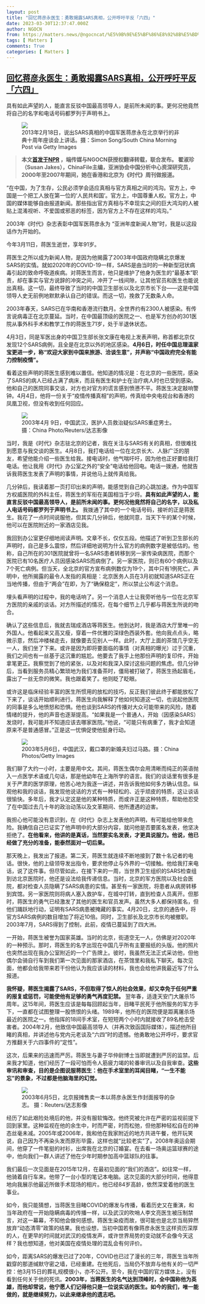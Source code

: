 ```yaml
---
layout: post
title: "回忆蒋彦永医生：勇敢揭露SARS真相，公开呼吁平反「六四」"
date: 2023-03-30T12:37:47.000Z
author: NGOCN
from: https://matters.news/@ngocncat/%E5%9B%9E%E5%BF%86%E8%92%8B%E5%BD%A6%E6%B0%B8%E5%8C%BB%E7%94%9F-%E5%8B%87%E6%95%A2%E6%8F%AD%E9%9C%B2sars%E7%9C%9F%E7%9B%B8-%E5%85%AC%E5%BC%80%E5%91%BC%E5%90%81%E5%B9%B3%E5%8F%8D-%E5%85%AD%E5%9B%9B-bafybeiffffodolrcye4jk6jrybysuhs6wvmn3ezhqszgwenie2fszhlile
tags: [ Matters ]
comments: True
categories: [ Matters ]
---
```

<!--1680179867000-->
[回忆蒋彦永医生：勇敢揭露SARS真相，公开呼吁平反「六四」](https://matters.news/@ngocncat/%E5%9B%9E%E5%BF%86%E8%92%8B%E5%BD%A6%E6%B0%B8%E5%8C%BB%E7%94%9F-%E5%8B%87%E6%95%A2%E6%8F%AD%E9%9C%B2sars%E7%9C%9F%E7%9B%B8-%E5%85%AC%E5%BC%80%E5%91%BC%E5%90%81%E5%B9%B3%E5%8F%8D-%E5%85%AD%E5%9B%9B-bafybeiffffodolrcye4jk6jrybysuhs6wvmn3ezhqszgwenie2fszhlile)
------

<div>
<p>具有如此声望的人，能直言反驳中国最高领导人，是前所未闻的事。更何况他竟然将自己的名字和电话号码都罗列于声明书上。</p><figure class="image"><img src="https://assets.matters.news/embed/9d1dfa39-86fb-42e0-bcd3-15e24c461e31.jpeg" data-asset-id="9d1dfa39-86fb-42e0-bcd3-15e24c461e31" referrerpolicy="no-referrer"><figcaption><span>2013年2月18日，说出SARS真相的中国军医蒋彦永在北京举行的非典十周年座谈会上讲话。摄：Simon Song/South China Morning Post via Getty Images</span></figcaption></figure><blockquote><strong>本文</strong><a href="https://www.npr.org/sections/goatsandsoda/2023/03/18/1163657374/military-surgeon-jiang-yanyong-the-doctor-who-spoke-the-truth-about-sars?utm_campaign=storyshare&utm_source=twitter.com&utm_medium=social" rel="noopener noreferrer" target="_blank"><strong>首发于NPR</strong></a><strong> ，端传媒与NGOCN获授权翻译转载，联合发布。 翟淑珍（Susan Jakes），ChinaFile主编，亚洲协会中国分析中心资深研究员，2000年至2007年期间，她在香港和北京为《时代》周刊做报道。</strong></blockquote><p>“在中国，为了生存，公民必须学会适应真相与官方真相之间的鸿沟。官方上，中国是一个把工人放在第一位的‘人民共和国’。官方上，中国尊重人权。官方上，中国的媒体能够自由报道新闻。那些指出官方真相与不幸现实之间的巨大鸿沟的人被贴上混淆视听、不爱国或邪恶的标签，因为官方上不存在这样的鸿沟。”</p><p>2003年《时代》杂志表彰中国军医蒋彦永为 “亚洲年度新闻人物”时，我是以这段话作为开始的。</p><p>今年3月11日，蒋医生逝世，享年91岁。</p><p>蒋医生之所以成为新闻人物，是因为他揭露了2003年中国政府隐瞒北京爆发SARS的实情。就如2020年的COVID-19一样，SARS是由当时的一种新型冠状病毒引起的致命呼吸道疾病。对蒋医生而言，他只是维护了他身为医生的“最基本”职责，却在事实与官方说辞的冲突之间，冲开了一线间隙，让其他官员和医生也能说出真相。这一切，最终导致了当时的中国卫生部长以及北京市长下台——这是中国领导人史无前例地默默承认自己的错误。而这一切，挽救了无数条人命。</p><p>2003年春天，SARS已在华南和香港流行数月。全世界约有2300人被感染。有传言说病毒正在北京蔓延。当时，在中国最顶级的医院之一、也是军方创办的301医院从事外科手术和教学工作的蒋医生71岁，处于半退休状态。</p><p>4月3日，同是军医出身的中国卫生部长张文康在电视上发表声明，称首都北京仅发现12个SARS病例，且全是在北京以外的地区感染。<strong>4月6日，时任中国总理温家宝更进一步，称“欢迎大家到中国来旅游、洽谈生意”，并声称“中国政府完全有能力控制疫情”。</strong></p><p>看着这些声明的蒋医生感到难以置信。他知道的情况是：在北京的一些医院，感染了SARS的病人已经占满了病床，而且有医生和护士在治疗病人时也已受到感染。他和自己的医院同事交谈，对方也对官方的谎言感到愤懑不平。蒋医生决定敲响警钟。4月4日，他将一份关于“疫情传播真相”的声明，传真给中央电视台和香港的凤凰卫视，但没有收到任何回应。</p><figure class="image"><img src="https://assets.matters.news/embed/e15caea4-5897-47ae-bcb3-f9bec1414ee3.jpeg" data-asset-id="e15caea4-5897-47ae-bcb3-f9bec1414ee3" referrerpolicy="no-referrer"><figcaption><span>2003年4月 9日，中国武汉，医护人员救治疑似SARS重症男士。摄：China Photo/Reuters/达志影像</span></figcaption></figure><p>当时，我是《时代》杂志驻北京的记者，我在关注与SARS有关的真相，但很难找到愿意与我交谈的医生。4月8日，我打电话给一位在北京长大、人脉广泛的朋友，希望他能介绍一些医生给我。接电话时，他气喘吁吁，因为他也正好要给我打电话。他让我用《时代》办公室之外的“安全”电话给他回电。电话一拨通，他就告诉我蒋医生发表了声明的事情，并说他马上就传真给我。</p><p>几分钟后，我读着那一页打印出来的声明，能感觉到自己的心跳加速。作为中国军方权威医院的外科主任，蒋医生的军衔在美国相当于少将。<strong>具有如此声望的人，能直言反驳中国最高领导人，是前所未闻的事。更何况他竟然将自己的名字，以及私人电话号码都罗列于声明书上。</strong> 我拨通了其中的一个电话号码，接听的正是蒋医生。我花了一点时间说服他，但其实几分钟后，他就同意，当天下午的某个时候，他可以在医院附近的一家酒店见我。</p><p>我回到办公室更仔细地阅读声明。文章不长，仅仅五段。他描述了听到卫生部长的声明时，自己是多么震惊，然后详细地说明为什么官方的病例数字是被低估的。他称，自己所在的301医院就曾将一名SARS患者转移到另一家传染病医院，而那个医院已有10名医疗人员因感染SARS而病倒了。另一家医院，则已有60个病例以及7个死亡病例。但当天，全北京的官方宣布病例数仅为19个，其中只有1例死亡。声明中，他所揭露的最令人发指的真相是：北京医务人员在3月初就知道SARS正在当地传播，但由于“两会”在即，为了“确保稳定”，所以禁止公布这个消息。</p><p>埋头看声明的过程中，我的电话响了。另一个消息人士让我旁听他与一位在北京军方医院的亲戚的谈话。对方所描述的情况，在每个细节上几乎都与蒋医生所说的吻合。</p><p>确认了这些信息后，我就去瑞成酒店等蒋医生。他到达时，我是酒店大厅里唯一的外国人。他看起来又高又瘦，穿着一件优雅的深绿色西装外套。他向我点点头，略微示意，然后冲楼梯走去，就像要去见别人一样。此时，大厅上面的茶馆几乎空无一人，我们坐了下来。或许是因为即将要面临的事情（对真相的曝光）过于沉重，我们之间也有一丝基于这沉重的尴尬。他要去了我手上他那份声明的复印件，开始拿笔更正。我察觉到了他的紧张，以及对和我深入探讨这些问题的焦虑。但几分钟后，当看到服务员精心繁琐地为我们准备茶时，僵局被打破了，蒋医生扬起眉毛，露出了一丝无奈的微笑。我也跟着笑了。他则眨了眨眼。</p><p>或许这是临床经验丰富的医生所惯用的放松的技巧，反正我们彼此终于都能放松了下来了，谈话开始顺利进行。蒋医生向我解释了他如何知道这一切，也说起他医院的同事是多么地愤怒和恐惧。他也谈到SARS的传播对大众可能带来的风险，随着情绪的提升，他的声音也逐渐提高。“如果我是一个普通人，开始（因感染SARS）发烧时，我可能并不知道应该去哪家医院。”他说，“可能只有病重了，我才会知道原来不是普通感冒。”正是这一忧惧促使他挺身行动。</p><figure class="image"><img src="https://assets.matters.news/embed/b41453ce-43ed-468c-b584-0c3a425bb7c0.jpeg" data-asset-id="b41453ce-43ed-468c-b584-0c3a425bb7c0" referrerpolicy="no-referrer"><figcaption><span>2003年5月6日，中国武汉，戴口罩的新婚夫妇过马路。摄：China Photos/Getty Images</span></figcaption></figure><p>我们聊了大约一小时，主要是用中文。其间，蒋医生偶尔会用清晰而纯正的英语抛入一点医学术语或几句话，那是他幼年在上海所学的语言。我们的谈话里有很多是关于严肃的医学原理，他苦心地为我逐一讲述，并告诉我他如何多方确认信息。纵观他和我的谈话，我发现他说话的方式有一种轻松的、近乎顽皮的特质，这让谈话很愉快。多年后，我才认定这是他的某种特质，而或许正是这种特质，帮助他忍受了在中国过去几十年的政治动荡以及文革期间、他所遭遇的迫害。</p><p>我担心他可能没有意识到，在《时代》杂志上发表他的声明，有可能给他带来危险。我确信自己已证实了他声明中的大部分内容，就问他是否要匿名发表，他坚决拒绝了。<strong>在他看来，他讲的是真话，当然要实名发表，才更具说服力。他说，他已经做了充分的准备，能泰然面对一切后果。</strong></p><p>那天晚上，我发出了报道。第二天，蒋医生就连续不断地接到了数十名记者的电话。很快，他的上级领导发出指令，要求他停止与外界的一切接触。他给我打来电话，说了这件事。但尽管如此，在接下来的一周，当世界卫生组织的SARS检查组到访北京医院时，他还是设法给我传递信息。当时，北京的军方医院以及社会医院，都对检查人员隐瞒了SARS病患的实情。甚至有一家医院，将患者从病房转移到宾馆。另一家医院则将病人塞入救护车，在城中打转，直到检查人员离开。但那时，蒋医生的勇气已经激发了其他的医生和官员发声。虽然大多人都保持匿名，但他们踊跃地行动，证明有SARS病患被掩藏的事实。4月20日，北京的通告中，将官方SARS病例的数目增加了将近10倍。同时，卫生部长及北京市长均被撤职。2003年7月，SARS得到了控制，此前，疫情已蔓延到了四大洲。</p><p>一开始，蒋医生被誉为国家英雄。当时的北京，街道空无一人，仿佛是对2020年的一种预示。那时，蒋医生的名字出现在中国几乎所有主要报纸的头版。他的照片也突然出现在我办公室附近的一个广告牌上。彼时，我虽然无法正式采访他，但他偶尔会骑自行车到我们第一次见面的那家酒店，在茶馆里和我私下聊天。每次见面，他都会给我带来若干份他认为我应该读的材料，我也会给他讲我最近写了什么报道。</p><p><strong>我怀疑，蒋医生揭露了SARS，不但取得了惊人的社会效果，却又幸免于任何严重的报复或惩罚，可能使他有足够的勇气再度犯禁。</strong> 翌年春，适逢天安门大屠杀15周年。这15年间，蒋医生应该是每每回顾起当年，目睹平民死于他所服务的军方手下，一直都在试图整理一股愤恨的头绪。1989年，他所在的医院便是距离屠杀场最近的医院之一。他指挥的18间手术室，在短短两个小时内就接收了89名枪击受害者。2004年2月，他致信中国最高领导人（并再次致函国际媒体），描述他所目睹的真相，并讲述他与党内元老谈及“六四”时的遗憾。他勇敢地公开呼吁，要求官方推翻关于六四事件的“定性”。</p><p>这次，后果来的迅速而严厉。蒋医生与妻子华仲尉博士当即就遭到严厉的监禁。后来我才知道，他们经历了一段可怕而令人筋疲力竭的轮番审讯以及自我审查。<strong>这些审讯和审查，目的是企图说服蒋医生：他在手术室里的耳闻目睹，“一生不能忘”的景象，不过都是他脑海里的幻觉。</strong></p><figure class="image"><img src="https://assets.matters.news/embed/84634748-2c3c-4fa1-ac13-a3875f599a49.jpeg" data-asset-id="84634748-2c3c-4fa1-ac13-a3875f599a49" referrerpolicy="no-referrer"><figcaption><span>2003年6月5日，北京报摊售卖一本以蒋彦永医生作封面报导的杂志。 摄：Reuters/达志影像</span></figcaption></figure><p>经历了如此艰险处境后的他，并没有服软悔改。他终究被允许在严密的监视前提下回到家里。这种监视在他的余生中，时而严密，时而松弛，但他那种轻松自在的神态丝毫未减。2005年或2006年，我和他在我家附近的地方共进午餐，他开玩笑说，自己因为不再染头发而原形毕露，这样也就“比较老实”了。2008年奥运会期间，他穿了一件笔挺的衬衫，出席我在北京的订婚宴。在去看一场奥运篮球赛的途中，他向我们一群人讲述了他在少年时期参加高中篮球队的往事。</p><p>我们最后一次见面是在2015年12月，在最初见面的“我们的酒店”。如往常一样，他骑着自行车来。他带了一台小型的笔记本电脑。这次见面的大部分时间，他得意地向我展示他最近所做手术现场的相片。他已经84岁高龄，依然深爱着他的医生事业。</p><p>如今，我只能猜想，当蒋医生目睹COVID的爆发与传播，看着历史又在重演，和当年政府在一开始隐瞒病毒的传播一样，以及武汉的吹哨人李文亮医生被压制禁言，对这一幕幕，不知他会做何感想。蒋医生染疫而故，很可能也是北京当局猝然放弃“动态清零”政策的结果。我也设想，当初中国若有像蒋彦永医生这样资历深厚的人，在更早的时间就对武汉的疫情发声，或许世界局势的变动就不会像今天这样？我也想知道，他对美国在疫情处理的混乱会有何评价。</p><p>如今，距离SARS的爆发已过了20年，COVID也已过了漫长的三年，蒋医生当年所戳穿的那道缄默守密之墙，已经重建。在他死后，当局仍不放弃与他有关的一切严控：他3月15日的葬礼规模很小，亦不公开。至今，我在中国的官方媒体上，没有看到任何关于他的死讯。<strong>2003年，当蒋医生的名气达到顶峰时，全中国称他为英雄，而他却常说，他宁愿人们记得他只是一位说实话的医生。如今的我们，唯一能做的，就是继续努力，以此来继承他的遗志吧。</strong></p>
</div>
